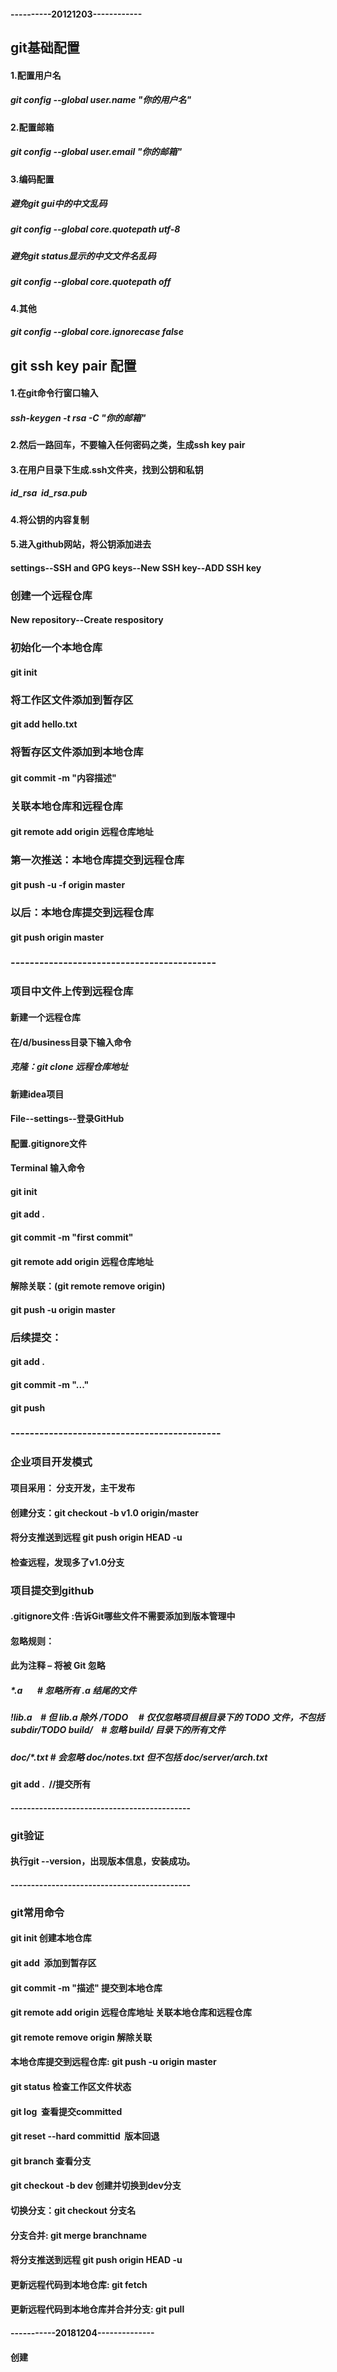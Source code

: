 #### ----------20121203------------
## git基础配置
#### 1.配置用户名
##### git config --global user.name "你的用户名"
#### 2.配置邮箱
##### git config --global user.email "你的邮箱"
#### 3.编码配置
##### 避免git gui中的中文乱码
##### git config --global core.quotepath utf-8
##### 避免git status显示的中文文件名乱码
##### git config --global core.quotepath off
#### 4.其他
##### git config --global core.ignorecase false
## git ssh key pair 配置
#### 1.在git命令行窗口输入
##### ssh-keygen -t rsa -C "你的邮箱"
#### 2.然后一路回车，不要输入任何密码之类，生成ssh key pair
#### 3.在用户目录下生成.ssh文件夹，找到公钥和私钥 
##### id_rsa  id_rsa.pub 
#### 4.将公钥的内容复制 
#### 5.进入github网站，将公钥添加进去
#### settings--SSH and GPG keys--New SSH key--ADD SSH key
### 创建一个远程仓库
#### New repository--Create respository
### 初始化一个本地仓库
#### git init
### 将工作区文件添加到暂存区
#### git add hello.txt
### 将暂存区文件添加到本地仓库
#### git commit -m "内容描述"
### 关联本地仓库和远程仓库
#### git remote add origin 远程仓库地址
### 第一次推送：本地仓库提交到远程仓库
#### git push -u -f origin master
### 以后：本地仓库提交到远程仓库
#### git push origin master
###  -------------------------------------------
### 项目中文件上传到远程仓库
#### 新建一个远程仓库
#### 在/d/business目录下输入命令 
##### 克隆：git clone 远程仓库地址
#### 新建idea项目
#### File--settings--登录GitHub
#### 配置.gitignore文件
#### Terminal 输入命令
#### git init
#### git add .
#### git commit -m "first commit"
#### git remote add origin 远程仓库地址
#### 解除关联：(git remote remove origin)
#### git push -u origin master
### 后续提交：
#### git add .
#### git commit -m "..."
#### git push
### --------------------------------------------
### 企业项目开发模式 
#### 项目采用： 分支开发，主干发布  
#### 创建分支：git checkout -b v1.0 origin/master
#### 将分支推送到远程 git push origin HEAD -u 
#### 检查远程，发现多了v1.0分支 
### 项目提交到github 
#### .gitignore文件 :告诉Git哪些文件不需要添加到版本管理中 
#### 忽略规则：
#### 此为注释 – 将被 Git 忽略
##### *.a       # 忽略所有 .a 结尾的文件
##### !lib.a    # 但 lib.a 除外 /TODO     # 仅仅忽略项目根目录下的 TODO 文件，不包括 subdir/TODO build/    # 忽略 build/ 目录下的所有文件
##### doc/*.txt # 会忽略 doc/notes.txt 但不包括 doc/server/arch.txt
#### git add .  //提交所有
#### --------------------------------------------
### git验证
#### 执行git --version，出现版本信息，安装成功。 
#### --------------------------------------------
### git常用命令 
#### git init 创建本地仓库 
#### git add  添加到暂存区 
#### git commit -m "描述" 提交到本地仓库 
#### git remote add origin 远程仓库地址   关联本地仓库和远程仓库
#### git remote remove origin   解除关联
#### 本地仓库提交到远程仓库: git push -u origin master 
#### git status 检查工作区文件状态 
#### git log  查看提交committed 
#### git reset --hard committid  版本回退 
#### git branch 查看分支 
#### git checkout -b dev 创建并切换到dev分支 
#### 切换分支：git checkout 分支名 
#### 分支合并: git merge branchname
#### 将分支推送到远程 git push origin HEAD -u 
#### 更新远程代码到本地仓库: git fetch
#### 更新远程代码到本地仓库并合并分支: git pull
#### -----------20181204--------------
#### 创建
